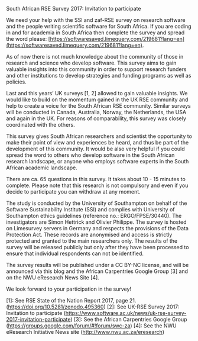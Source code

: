 South African RSE Survey 2017: Invitation to participate

We need your help with the SSI and zaf-RSE survey on research software and the people writing scientific software for South Africa. If you are coding in and for academia in South Africa then complete the survey and spread the word please: [https://softwaresaved.limequery.com/219681?lang=en](https://softwaresaved.limequery.com/219681?lang=en).

As of now there is not much knowledge about the community of those in research and science who develop software. This survey aims to gain valuable insights into this community in order to support research funders and other institutions to develop strategies and funding programs as well as policies.

Last and this years’ UK surveys [1, 2] allowed to gain valuable insights. We would like to build on the momentum gained in the UK RSE community and help to create a voice for the South African RSE community.  Similar surveys will be conducted in Canada, Australia, Norway, the Netherlands, the USA and again in the UK. For reasons of comparability, this survey was closely coordinated with the others.

This survey gives South African researchers and scientist the opportunity to make their point of view and experiences be heard, and thus be part of the development of this community. It would be also very helpful if you could spread the word to others who develop software in the South African research landscape, or anyone who employs software experts in the South African academic landscape.

There are ca. 65 questions in this survey. It takes about 10 - 15 minutes to complete. Please note that this research is not compulsory and even if you decide to participate you can withdraw at any moment.

The study is conducted by the University of Southampton on behalf of the Software Sustainability Institute (SSI) and complies with University of Southampton ethics guidelines (reference no.: ERGO/FPSE/30440). The investigators are Simon Hettrick and Olivier Philippe. The survey is hosted on Limesurvey servers in Germany and respects the provisions of the Data Protection Act. These records are anonymised and access is strictly protected and granted to the main researchers only. The results of the survey will be released publicly but only after they have been processed to ensure that individual respondents can not be identified.

The survey results will be published under a CC BY-NC license, and will be announced via this blog and the African Carpentries Google Group [3] and on the NWU eResearch News Site [4].

We look forward to your participation in the survey!

[1]: See RSE State of the Nation Report 2017, page 21. (https://doi.org/10.5281/zenodo.495360)
[2]: See UK-RSE Survey 2017: Invitation to participate (https://www.software.ac.uk/news/uk-rse-survey-2017-invitation-participate)
[3]: See the African Carpentries Google Group (https://groups.google.com/forum/#!forum/swc-za)
[4]: See the NWU eResearch Initiative News site (http://www.nwu.ac.za/eresearch)
